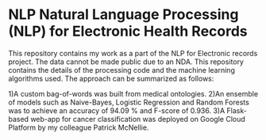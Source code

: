 # NLP Natural Language Processing (NLP) for Electronic Health Records
This repository contains my work as a part of the NLP for Electronic records project. The data cannot be made public due to an NDA. This repository contains the details of the processing code and the machine learning algorithms used. The approach can be summarized as follows:

1)A custom bag-of-words was built from medical ontologies.
2)An ensemble of models such as Naive-Bayes, Logistic Regression and Random Forests was to achieve an accuracy of 94.09 % and F-score of 0.936.
3)A Flask-based web-app for cancer classification was deployed on Google Cloud Platform by my colleague Patrick McNellie.
